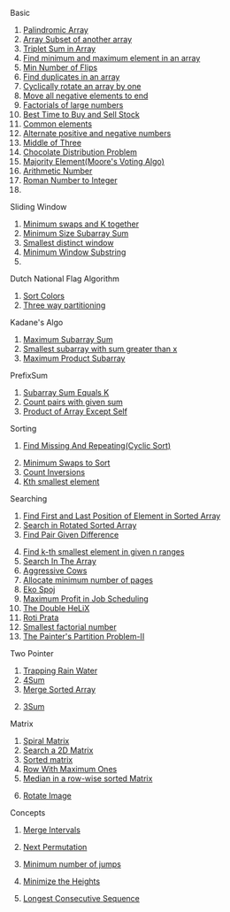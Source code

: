Basic

1. [Palindromic Array](https://www.geeksforgeeks.org/problems/palindromic-array-1587115620/1)
2. [Array Subset of another array](https://www.geeksforgeeks.org/problems/array-subset-of-another-array2317/1)
3. [Triplet Sum in Array](https://www.geeksforgeeks.org/problems/triplet-sum-in-array-1587115621/1)
4. [Find minimum and maximum element in an array](https://www.geeksforgeeks.org/problems/find-minimum-and-maximum-element-in-an-array4428/1)
5. [Min Number of Flips](https://www.geeksforgeeks.org/problems/min-number-of-flips3210/1)
6. [Find duplicates in an array](https://www.geeksforgeeks.org/problems/find-duplicates-in-an-array/1)
7. [Cyclically rotate an array by one](https://www.geeksforgeeks.org/problems/cyclically-rotate-an-array-by-one2614/1)
8. [Move all negative elements to end](https://www.geeksforgeeks.org/problems/move-all-negative-elements-to-end1813/1)
9. [Factorials of large numbers](https://www.geeksforgeeks.org/problems/factorials-of-large-numbers2508/1)
10. [Best Time to Buy and Sell Stock](https://leetcode.com/problems/best-time-to-buy-and-sell-stock/description/)
11. [Common elements](https://www.geeksforgeeks.org/problems/common-elements1132/1)
12. [Alternate positive and negative numbers](https://www.geeksforgeeks.org/problems/array-of-alternate-ve-and-ve-nos1401/1)
13. [Middle of Three](https://www.geeksforgeeks.org/problems/middle-of-three2926/1)
14. [Chocolate Distribution Problem](https://www.geeksforgeeks.org/problems/chocolate-distribution-problem3825/1)
15. [Majority Element(Moore's Voting Algo)](https://www.geeksforgeeks.org/problems/majority-element-1587115620/1)
16. [Arithmetic Number](https://www.geeksforgeeks.org/problems/arithmetic-number2815/1)
17. [Roman Number to Integer](https://www.geeksforgeeks.org/problems/roman-number-to-integer3201/1)
18. 

Sliding Window

1. [Minimum swaps and K together](https://www.geeksforgeeks.org/problems/minimum-swaps-required-to-bring-all-elements-less-than-or-equal-to-k-together4847/1)
2. [Minimum Size Subarray Sum](https://leetcode.com/problems/minimum-size-subarray-sum/description/)
3. [Smallest distinct window](https://www.geeksforgeeks.org/problems/smallest-distant-window3132/1)
4. [Minimum Window Substring](https://leetcode.com/problems/minimum-window-substring/description/)
5. 

Dutch National Flag Algorithm

1. [Sort Colors](https://leetcode.com/problems/sort-colors/description/)
2. [Three way partitioning](https://www.geeksforgeeks.org/problems/three-way-partitioning/1)

Kadane's Algo

1. [Maximum Subarray Sum](https://www.geeksforgeeks.org/problems/kadanes-algorithm-1587115620/1)
2. [Smallest subarray with sum greater than x](https://www.geeksforgeeks.org/problems/smallest-subarray-with-sum-greater-than-x5651/1)
3. [Maximum Product Subarray](https://leetcode.com/problems/maximum-product-subarray/description/)


PrefixSum

1. [Subarray Sum Equals K](https://leetcode.com/problems/subarray-sum-equals-k/description/)
2. [Count pairs with given sum](https://www.geeksforgeeks.org/problems/count-pairs-with-given-sum5022/1)
3. [Product of Array Except Self](https://leetcode.com/problems/product-of-array-except-self/description/)

Sorting 

1. [Find Missing And Repeating(Cyclic Sort)](https://www.geeksforgeeks.org/problems/find-missing-and-repeating2512/1)
<!-- To do -->
2. [Minimum Swaps to Sort](https://www.geeksforgeeks.org/problems/minimum-swaps/1)
3. [Count Inversions](https://www.geeksforgeeks.org/problems/inversion-of-array-1587115620/1)
4. [Kth smallest element](https://www.geeksforgeeks.org/problems/kth-smallest-element5635/1)

Searching

1. [Find First and Last Position of Element in Sorted Array](https://leetcode.com/problems/find-first-and-last-position-of-element-in-sorted-array/description/)
2. [Search in Rotated Sorted Array](https://leetcode.com/problems/search-in-rotated-sorted-array/description/)
3. [Find Pair Given Difference](https://www.geeksforgeeks.org/problems/find-pair-given-difference1559/1)
<!-- To do -->
4. [Find k-th smallest element in given n ranges](https://www.geeksforgeeks.org/problems/find-k-th-smallest-element-in-given-n-ranges/1?itm_source=geeksforgeeks&itm_medium=article&itm_campaign=bottom_sticky_on_article)
5. [Search In The Array](https://www.naukri.com/code360/problems/search-in-the-array_1116099?topList=love-babbar-dsa-sheet-problems&utm_source=website&utm_medium=affiliate&utm_campaign=450dsatracker)
6. [Aggressive Cows](https://www.geeksforgeeks.org/problems/aggressive-cows/0)
7. [Allocate minimum number of pages](https://www.geeksforgeeks.org/problems/allocate-minimum-number-of-pages0937/1)
8. [Eko Spoj](https://www.spoj.com/problems/EKO/)
9. [Maximum Profit in Job Scheduling](https://leetcode.com/problems/maximum-profit-in-job-scheduling/description/)
10. [The Double HeLiX](https://www.spoj.com/problems/ANARC05B/)
11. [Roti Prata](https://www.spoj.com/problems/PRATA/)
12. [Smallest factorial number](https://www.geeksforgeeks.org/problems/smallest-factorial-number5929/1)
13. [The Painter's Partition Problem-II](https://www.geeksforgeeks.org/problems/the-painters-partition-problem1535/1)




Two Pointer

1. [Trapping Rain Water](https://leetcode.com/problems/trapping-rain-water/description/)
3. [4Sum](https://www.geeksforgeeks.org/problems/find-all-four-sum-numbers1732/1)
4. [Merge Sorted Array](https://leetcode.com/problems/merge-sorted-array/description/)

<!-- To do -->
2. [3Sum](https://leetcode.com/problems/3sum/description/)

Matrix
1. [Spiral Matrix](https://leetcode.com/problems/spiral-matrix/description/)
2. [Search a 2D Matrix](https://leetcode.com/problems/search-a-2d-matrix/description/)
3. [Sorted matrix](https://www.geeksforgeeks.org/problems/sorted-matrix2333/1)
4. [Row With Maximum Ones](https://leetcode.com/problems/row-with-maximum-ones/description/)
5. [Median in a row-wise sorted Matrix](https://www.geeksforgeeks.org/problems/median-in-a-row-wise-sorted-matrix1527/1)
<!--  -->
6. [Rotate Image](https://leetcode.com/problems/rotate-image/description/)

Concepts

1. [Merge Intervals](https://leetcode.com/problems/merge-intervals/description/)
2. [Next Permutation](https://leetcode.com/problems/next-permutation/description/)

4. [Minimum number of jumps](https://www.geeksforgeeks.org/problems/minimum-number-of-jumps-1587115620/1)
5. [Minimize the Heights](https://www.geeksforgeeks.org/problems/minimize-the-heights3351/1)
6. [Longest Consecutive Sequence](https://leetcode.com/problems/longest-consecutive-sequence/description/)
